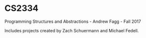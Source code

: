 # CS2334
Programming Structures and Abstractions - Andrew Fagg - Fall 2017

Includes projects created by Zach Schuermann and Michael Fedell.
